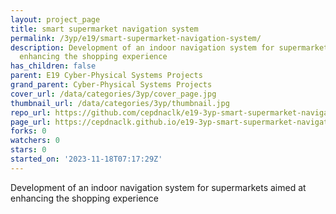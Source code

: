 ```yaml
---
layout: project_page
title: smart supermarket navigation system
permalink: /3yp/e19/smart-supermarket-navigation-system/
description: Development of an indoor navigation system for supermarkets aimed at
  enhancing the shopping experience
has_children: false
parent: E19 Cyber-Physical Systems Projects
grand_parent: Cyber-Physical Systems Projects
cover_url: /data/categories/3yp/cover_page.jpg
thumbnail_url: /data/categories/3yp/thumbnail.jpg
repo_url: https://github.com/cepdnaclk/e19-3yp-smart-supermarket-navigation-system
page_url: https://cepdnaclk.github.io/e19-3yp-smart-supermarket-navigation-system
forks: 0
watchers: 0
stars: 0
started_on: '2023-11-18T07:17:29Z'
---
```


Development of an indoor navigation system for supermarkets aimed at enhancing the shopping experience